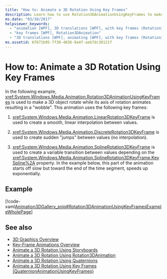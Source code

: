 ```yaml
---
title: "How to: Animate a 3D Rotation Using Key Frames"
description: Learn how to use Rotation3DAnimationUsingKeyFrames to make a 3D object rotate while its axis of rotation animates resulting in a wobble. 
ms.date: "03/30/2017"
helpviewer_keywords: 
  - "animation [WPF], 3D translations [WPF], with key frames (Rotation3DAnimation)"
  - "key frames [WPF], Rotation3DAnimation"
  - "3D translations [WPF], animating [WPF], with key frames (Rotation3DAnimation)"
ms.assetid: 6f671b95-7f30-4836-9a4f-aeb7dc30121f
---
```

# How to: Animate a 3D Rotation Using Key Frames
In the following example, <xref:System.Windows.Media.Animation.Rotation3DAnimationUsingKeyFrames> is used to make a 3D object rotate while its axis of rotation animates resulting in a "wobble". This animation uses the following key frames:  
  
1. <xref:System.Windows.Media.Animation.LinearRotation3DKeyFrame> is used to create a smooth, linear interpolation between values.  
  
2. <xref:System.Windows.Media.Animation.DiscreteRotation3DKeyFrame> is used to create sudden "jumps" between values (no interpolation).  
  
3. <xref:System.Windows.Media.Animation.SplineRotation3DKeyFrame> is used to create a variable transition between values depending on the <xref:System.Windows.Media.Animation.SplineRotation3DKeyFrame.KeySpline%2A> property. In the example below, this part of the animation starts off slow but toward the end of the time segment, speeds up exponentially.  
  
## Example  
 [!code-xaml[Animation3DGallery_snip#Rotation3DAnimationUsingKeyFramesExampleWholePage](~/samples/snippets/csharp/VS_Snippets_Wpf/Animation3DGallery_snip/CS/Rotation3DAnimationUsingKeyFramesExample.xaml#rotation3danimationusingkeyframesexamplewholepage)]  
  
## See also

- [3D Graphics Overview](3-d-graphics-overview.md)
- [Key-Frame Animations Overview](key-frame-animations-overview.md)
- [Animate a 3D Rotation Using Storyboards](how-to-animate-a-3-d-rotation-using-storyboards.md)
- [Animate a 3D Rotation Using Rotation3DAnimation](how-to-animate-a-3-d-rotation-using-rotation3danimation.md)
- [Animate a 3D Rotation Using Quaternions](how-to-animate-a-3-d-rotation-using-quaternions.md)
- [Animate a 3D Rotation Using Key Frames (QuaternionAnimationUsingKeyFrames)](animate-a-3-d-rotation-quaternionanimationusingkeyframes.md)
